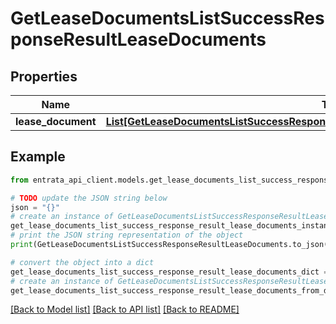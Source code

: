 # GetLeaseDocumentsListSuccessResponseResultLeaseDocuments


## Properties

Name | Type | Description | Notes
------------ | ------------- | ------------- | -------------
**lease_document** | [**List[GetLeaseDocumentsListSuccessResponseResultLeaseDocumentsLeaseDocumentInner]**](GetLeaseDocumentsListSuccessResponseResultLeaseDocumentsLeaseDocumentInner.md) |  | 

## Example

```python
from entrata_api_client.models.get_lease_documents_list_success_response_result_lease_documents import GetLeaseDocumentsListSuccessResponseResultLeaseDocuments

# TODO update the JSON string below
json = "{}"
# create an instance of GetLeaseDocumentsListSuccessResponseResultLeaseDocuments from a JSON string
get_lease_documents_list_success_response_result_lease_documents_instance = GetLeaseDocumentsListSuccessResponseResultLeaseDocuments.from_json(json)
# print the JSON string representation of the object
print(GetLeaseDocumentsListSuccessResponseResultLeaseDocuments.to_json())

# convert the object into a dict
get_lease_documents_list_success_response_result_lease_documents_dict = get_lease_documents_list_success_response_result_lease_documents_instance.to_dict()
# create an instance of GetLeaseDocumentsListSuccessResponseResultLeaseDocuments from a dict
get_lease_documents_list_success_response_result_lease_documents_from_dict = GetLeaseDocumentsListSuccessResponseResultLeaseDocuments.from_dict(get_lease_documents_list_success_response_result_lease_documents_dict)
```
[[Back to Model list]](../README.md#documentation-for-models) [[Back to API list]](../README.md#documentation-for-api-endpoints) [[Back to README]](../README.md)


